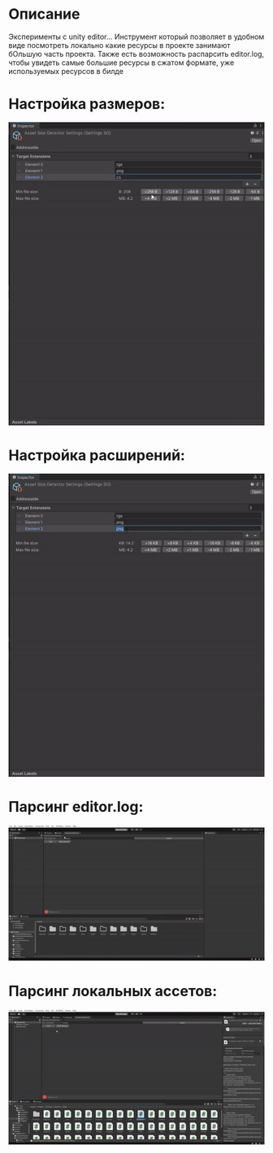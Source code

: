 # Описание
Эксперименты с unity editor...
Инструмент который позволяет в удобном виде посмотреть локально какие ресурсы в проекте занимают бОльшую часть проекта.
Также есть возможность распарсить editor.log, чтобы увидеть самые большие ресурсы в сжатом формате, уже используемых ресурсов в билде 

# Настройка размеров:
<img src="Demo/size.gif" alt="gameplay" />

# Настройка расширений:
<img src="Demo/ext.gif" alt="gameplay" />

# Парсинг editor.log:
<img src="Demo/editor.gif" alt="gameplay" />

# Парсинг локальных ассетов:
<img src="Demo/local.gif" alt="gameplay" />
